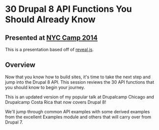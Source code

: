 # 30 Drupal 8 API Functions You Should Already Know

## Presented at [NYC Camp 2014](http://www.nyccamp.org/)

This is a presentation based off of [reveal.js](https://github.com/hakimel/reveal.js).

## Overview

Now that you know how to build sites, it's time to take the next step and jump into the Drupal 8 API. This session reviews the 30 API functions that you should know to begin your journey.

This is an updated version of my popular talk at Drupalcamp Chicago and Drupalcamp Costa Rica that now covers Drupal 8!

We'll jump through common API examples with some derived examples from the excellent Examples module and others that will carry over from Drupal 7.